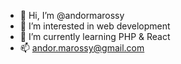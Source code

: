 - 👋 Hi, I’m @andormarossy
- 👀 I’m interested in web development
- 🌱 I’m currently learning PHP & React
- 📫 andor.marossy@gmail.com
